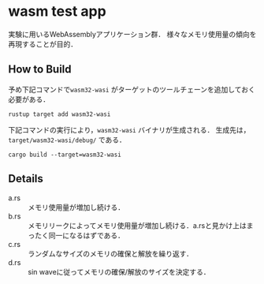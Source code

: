 # wasm test app

実験に用いるWebAssemblyアプリケーション群．
様々なメモリ使用量の傾向を再現することが目的．

## How to Build

予め下記コマンドで`wasm32-wasi` がターゲットのツールチェーンを追加しておく必要がある．

```shell
rustup target add wasm32-wasi
```

下記コマンドの実行により，`wasm32-wasi` バイナリが生成される．
生成先は，`target/wasm32-wasi/debug/` である．

```shell
cargo build --target=wasm32-wasi
```

## Details

<dl>
    <dt>a.rs</dt>
    <dd>メモリ使用量が増加し続ける．</dd>
    <dt>b.rs</dt>
    <dd>メモリリークによってメモリ使用量が増加し続ける．a.rsと見かけ上はまったく同一になるはずである．</dd>
    <dt>c.rs</dt>
    <dd>ランダムなサイズのメモリの確保と解放を繰り返す．</dd>
    <dt>d.rs</dt>
    <dd>sin waveに従ってメモリの確保/解放のサイズを決定する．</dd>
</dl>
